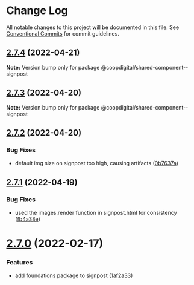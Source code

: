 # Change Log

All notable changes to this project will be documented in this file.
See [Conventional Commits](https://conventionalcommits.org) for commit guidelines.

## [2.7.4](https://github.com/coopdigital/coop-frontend/compare/@coopdigital/shared-component--signpost@2.7.3...@coopdigital/shared-component--signpost@2.7.4) (2022-04-21)

**Note:** Version bump only for package @coopdigital/shared-component--signpost





## [2.7.3](https://github.com/coopdigital/coop-frontend/compare/@coopdigital/shared-component--signpost@2.7.2...@coopdigital/shared-component--signpost@2.7.3) (2022-04-20)

**Note:** Version bump only for package @coopdigital/shared-component--signpost





## [2.7.2](https://github.com/coopdigital/coop-frontend/compare/@coopdigital/shared-component--signpost@2.7.1...@coopdigital/shared-component--signpost@2.7.2) (2022-04-20)


### Bug Fixes

* default img size on signpost too high, causing artifacts ([0b7637a](https://github.com/coopdigital/coop-frontend/commit/0b7637a8c2a516ece715a04b41e8624664916329))





## [2.7.1](https://github.com/coopdigital/coop-frontend/compare/@coopdigital/shared-component--signpost@2.7.0...@coopdigital/shared-component--signpost@2.7.1) (2022-04-19)


### Bug Fixes

* used the images.render function in signpost.html for consistency ([fb4a38e](https://github.com/coopdigital/coop-frontend/commit/fb4a38eeacf1ceb98b9b026eb99db19842a039fb))





# [2.7.0](https://github.com/coopdigital/coop-frontend/compare/@coopdigital/shared-component--signpost@2.6.4...@coopdigital/shared-component--signpost@2.7.0) (2022-02-17)


### Features

* add foundations package to signpost ([1af2a33](https://github.com/coopdigital/coop-frontend/commit/1af2a332b00432766e8c3f65be974642a9e2990e))
